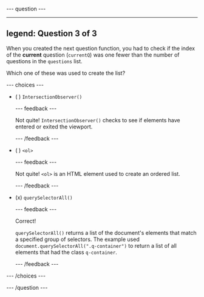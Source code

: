 \--- question ---

---

## legend: Question 3 of 3

When you created the next question function, you had to check if the index of the **current** question (`currentQ`) was one fewer than the number of questions in the `questions` list.

Which one of these was used to create the list?

\--- choices ---

- ( ) `IntersectionObserver()`

  \--- feedback ---

  Not quite! `IntersectionObserver()` checks to see if elements have entered or exited the viewport.

  \--- /feedback ---

- ( ) `<ol>`

  \--- feedback ---

  Not quite! `<ol>` is an HTML element used to create an ordered list.

  \--- /feedback ---

- (x) `querySelectorAll()`

  \--- feedback ---

  Correct!

  `querySelectorAll()` returns a list of the document's elements that match a specified group of selectors. The example used `document.querySelectorAll(".q-container")` to return a list of all elements that had the class `q-container`.

  \--- /feedback ---

\--- /choices ---

\--- /question ---
